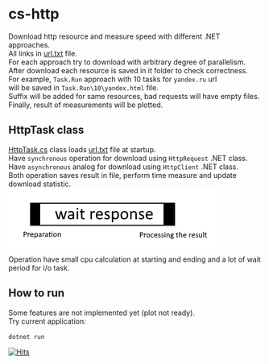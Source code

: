# cs-http
Download http resource and measure speed with different .NET approaches.  
All links in [url.txt](url.txt) file.  
For each approach try to download with arbitrary degree of parallelism.  
After download each resource is saved in it folder to check correctness.  
For example, `Task.Run` approach with 10 tasks for `yandex.ru` url  
will be saved in `Task.Run\10\yandex.html` file.  
Suffix will be added for same resources, bad requests will have empty files.  
Finally, result of measurements will be plotted.

## HttpTask class
[HttpTask.cs](HttpTask.cs) class loads [url.txt](url.txt) file at startup.  
Have `synchronous` operation for download using `HttpRequest` .NET class.  
Have `asynchronous` analog for download using `HttpClient` .NET class.  
Both operation saves result in file, perform time measure and update download statistic.
![task.png](task.png)  
Operation have small cpu calculation at starting and ending and a lot of wait period for i/o task.

## How to run

Some features are not implemented yet (plot not ready).  
Try current application:  
```
dotnet run
```

[![Hits](https://hits.seeyoufarm.com/api/count/incr/badge.svg?url=https%3A%2F%2Fgithub.com%2Fmiptleha%2Fcs-http&count_bg=%230C7DBD&title_bg=%23555555&icon=&icon_color=%23E7E7E7&title=hits&edge_flat=false)](https://hits.seeyoufarm.com)
